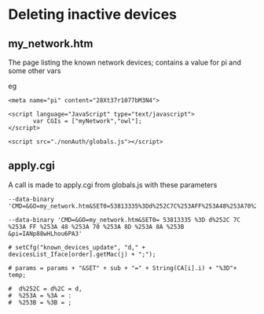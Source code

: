 # Deleting inactive devices

## my_network.htm
The page listing the known network devices; contains a value for pi and some other vars

eg

```
<meta name="pi" content="28Xt37r1077bM3N4">

<script language="JavaScript" type="text/javascript">
       var CGIs = ["myNetwork","owl"];
</script>

<script src="./nonAuth/globals.js"></script>
```

## apply.cgi
A call is made to apply.cgi from globals.js with these parameters


```
--data-binary 'CMD=&GO=my_network.htm&SET0=53813335%3Dd%252C7C%253AFF%253A48%253A70%253A8D%253A8A%253B&pi=IANp88wHLhou6PA3'

--data-binary 'CMD=&GO=my_network.htm&SET0= 53813335 %3D d%252C 7C %253A FF %253A 48 %253A 70 %253A 8D %253A 8A %253B &pi=IANp88wHLhou6PA3'

# setCfg("known_devices_update", "d," + devicesList_Iface[order].getMac(j) + ";");

# params = params + "&SET" + sub + "=" + String(CA[i].i) + "%3D"+ temp;

#  d%252C = d%2C = d,
#  %253A = %3A = :
#  %253B = %3B = ;
```

